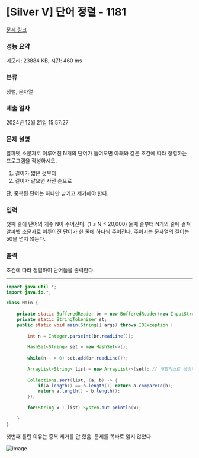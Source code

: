 # [Silver V] 단어 정렬 - 1181 

[문제 링크](https://www.acmicpc.net/problem/1181) 

### 성능 요약

메모리: 23884 KB, 시간: 460 ms

### 분류

정렬, 문자열

### 제출 일자

2024년 12월 21일 15:57:27

### 문제 설명

<p>알파벳 소문자로 이루어진 N개의 단어가 들어오면 아래와 같은 조건에 따라 정렬하는 프로그램을 작성하시오.</p>

<ol>
	<li>길이가 짧은 것부터</li>
	<li>길이가 같으면 사전 순으로</li>
</ol>

<p>단, 중복된 단어는 하나만 남기고 제거해야 한다.</p>

### 입력 

 <p>첫째 줄에 단어의 개수 N이 주어진다. (1 ≤ N ≤ 20,000) 둘째 줄부터 N개의 줄에 걸쳐 알파벳 소문자로 이루어진 단어가 한 줄에 하나씩 주어진다. 주어지는 문자열의 길이는 50을 넘지 않는다.</p>

### 출력 

 <p>조건에 따라 정렬하여 단어들을 출력한다.</p>

---

```java
import java.util.*;
import java.io.*;

class Main {
    
    private static BufferedReader br = new BufferedReader(new InputStreamReader(System.in));
    private static StringTokenizer st;
    public static void main(String[] args) throws IOException {
        
        int n = Integer.parseInt(br.readLine());
        
        HashSet<String> set = new HashSet<>();
        
        while(n-- > 0) set.add(br.readLine());
        
        ArrayList<String> list = new ArrayList<>(set); // 배열리스트 생성과 동시에 해시셋 요소 넣기
        
        Collections.sort(list, (a, b) -> {
            if(a.length() == b.length()) return a.compareTo(b);
            return a.length() - b.length();
        });
        
        for(String x : list) System.out.println(x);
        
    }
}


```

첫번째 틀린 이유는 중복 제거를 안 했음. 문제를 똑바로 읽지 않았다.

![image](https://github.com/user-attachments/assets/f762f090-d8f0-4461-a18d-529e061705f0)
